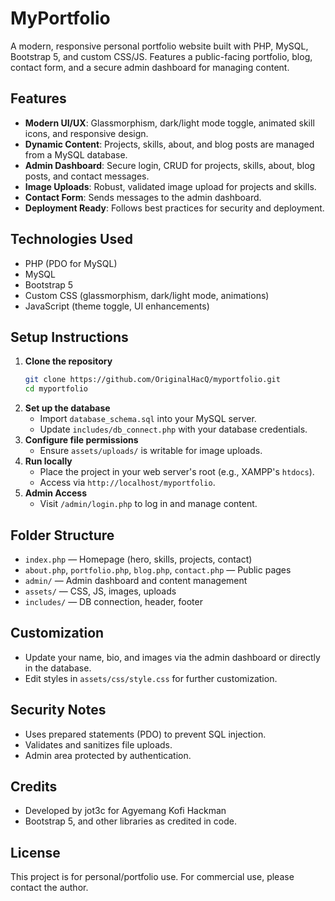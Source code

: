 # MyPortfolio

A modern, responsive personal portfolio website built with PHP, MySQL, Bootstrap 5, and custom CSS/JS. Features a public-facing portfolio, blog, contact form, and a secure admin dashboard for managing content.

## Features

- **Modern UI/UX**: Glassmorphism, dark/light mode toggle, animated skill icons, and responsive design.
- **Dynamic Content**: Projects, skills, about, and blog posts are managed from a MySQL database.
- **Admin Dashboard**: Secure login, CRUD for projects, skills, about, blog posts, and contact messages.
- **Image Uploads**: Robust, validated image upload for projects and skills.
- **Contact Form**: Sends messages to the admin dashboard.
- **Deployment Ready**: Follows best practices for security and deployment.

## Technologies Used

- PHP (PDO for MySQL)
- MySQL
- Bootstrap 5
- Custom CSS (glassmorphism, dark/light mode, animations)
- JavaScript (theme toggle, UI enhancements)

## Setup Instructions

1. **Clone the repository**
   ```bash
   git clone https://github.com/OriginalHacQ/myportfolio.git
   cd myportfolio
   ```
2. **Set up the database**
   - Import `database_schema.sql` into your MySQL server.
   - Update `includes/db_connect.php` with your database credentials.
3. **Configure file permissions**
   - Ensure `assets/uploads/` is writable for image uploads.
4. **Run locally**
   - Place the project in your web server's root (e.g., XAMPP's `htdocs`).
   - Access via `http://localhost/myportfolio`.
5. **Admin Access**
   - Visit `/admin/login.php` to log in and manage content.

## Folder Structure

- `index.php` — Homepage (hero, skills, projects, contact)
- `about.php`, `portfolio.php`, `blog.php`, `contact.php` — Public pages
- `admin/` — Admin dashboard and content management
- `assets/` — CSS, JS, images, uploads
- `includes/` — DB connection, header, footer

## Customization

- Update your name, bio, and images via the admin dashboard or directly in the database.
- Edit styles in `assets/css/style.css` for further customization.

## Security Notes

- Uses prepared statements (PDO) to prevent SQL injection.
- Validates and sanitizes file uploads.
- Admin area protected by authentication.

## Credits

- Developed by jot3c for Agyemang Kofi Hackman
- Bootstrap 5, and other libraries as credited in code.

## License

This project is for personal/portfolio use. For commercial use, please contact the author.
